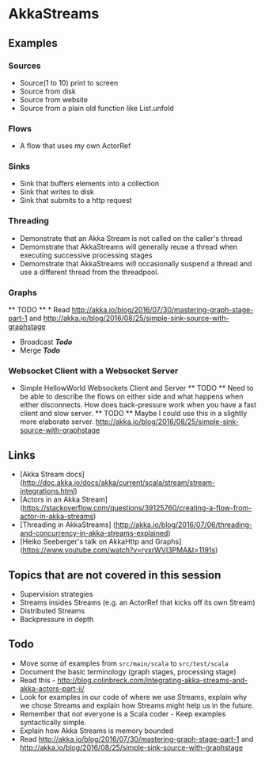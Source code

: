# AkkaStreams

## Examples
### Sources
* Source(1 to 10) print to screen
* Source from disk
* Source from website
* Source from a plain old function like List.unfold

### Flows
* A flow that uses my own ActorRef

### Sinks
* Sink that buffers elements into a collection
* Sink that writes to disk
* Sink that submits to a http request

### Threading
* Demonstrate that an Akka Stream is not called on the caller's thread
* Demomstrate that AkkaStreams will generally reuse a thread when executing successive processing stages
* Demomstrate that AkkaStreams will occasionally suspend a thread and use a different thread from the threadpool.

### Graphs
** TODO ** * Read http://akka.io/blog/2016/07/30/mastering-graph-stage-part-1 and http://akka.io/blog/2016/08/25/simple-sink-source-with-graphstage
* Broadcast **_Todo_**
* Merge **_Todo_**

### Websocket Client with a Websocket Server
* Simple HellowWorld Websockets Client and Server
** TODO ** Need to be able to describe the flows on either side and what happens when either disconnects.  How does back-pressure work when you have a fast client and slow server.
** TODO ** Maybe I could use this in a slightly more elaborate server.  http://akka.io/blog/2016/08/25/simple-sink-source-with-graphstage

## Links
* [Akka Stream docs] (http://doc.akka.io/docs/akka/current/scala/stream/stream-integrations.html)
* [Actors in an Akka Stream] (https://stackoverflow.com/questions/39125760/creating-a-flow-from-actor-in-akka-streams)
* [Threading in AkkaStreams] (http://akka.io/blog/2016/07/06/threading-and-concurrency-in-akka-streams-explained)
* [Heiko Seeberger's talk on AkkaHttp and Graphs] (https://www.youtube.com/watch?v=ryxrWVI3PMA&t=1191s)

## Topics that are not covered in this session
* Supervision strategies
* Streams insides Streams (e.g. an ActorRef that kicks off its own Stream)
* Distributed Streams
* Backpressure in depth

## Todo
* Move some of examples from ```src/main/scala``` to ```src/test/scala```
* Document the basic terminology (graph stages, processing stage)
* Read this - http://blog.colinbreck.com/integrating-akka-streams-and-akka-actors-part-ii/
* Look for examples in our code of where we use Streams, explain why we chose Streams and explain how Streams might help us in the future.
* Remember that not everyone is a Scala coder - Keep examples syntactically simple.
* Explain how Akka Streams is memory bounded
* Read http://akka.io/blog/2016/07/30/mastering-graph-stage-part-1 and http://akka.io/blog/2016/08/25/simple-sink-source-with-graphstage



